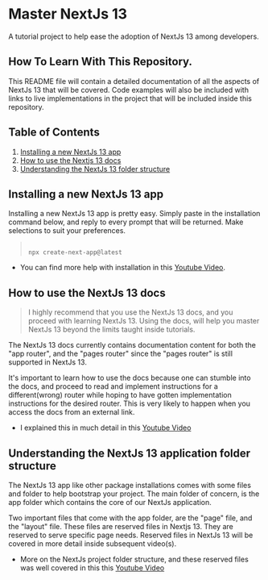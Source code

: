 # Master NextJs 13
A tutorial project to help ease the adoption of NextJs 13 among developers.

## How To Learn With This Repository.

This README file will contain a detailed documentation of all the aspects of NextJs 13 that will be covered. Code examples will also be included with links to live implementations in the project that will be included inside this repository.

## Table of Contents

1. [Installing a new NextJs 13 app](#installing-a-new-nextjs-13-app.)
2. [How to use the Nextjs 13 docs](#how-to-use-the-nextjs-13-docs)
2. [Understanding the NextJs 13 folder structure](#understanding-the-nextjs-13-application-folder-structure)
## Installing a new NextJs 13 app

Installing a new NextJs 13 app is pretty easy. Simply paste in the installation command below, and reply to every prompt that will be returned. Make selections to suit your preferences.

> ```
>
>npx create-next-app@latest
>
>```

- You can find more help with installation in this [Youtube Video](https://youtu.be/3aC4bytEa_I).
## How to use the NextJs 13 docs

> I highly recommend that you use the NextJs 13 docs, and you proceed with learning NextJs 13. Using the docs, will help you master NextJs 13 beyond the limits taught inside tutorials.

The NextJs 13 docs currently contains documentation content for both the "app router", and the "pages router" since the "pages router" is still supported in NextJs 13.

It's important to learn how to use the docs because one can stumble into the docs, and proceed to read and implement instructions for a different(wrong) router while hoping to have gotten implementation instructions for the desired router. This is very likely to happen when you access the docs from an external link.

- I explained this in much detail in this [Youtube Video](https://youtu.be/GvULBGU2iEg)

## Understanding the NextJs 13 application folder structure

The NextJs 13 app like other package installations comes with some files and folder to help bootstrap your project. The main folder of concern, is the app folder which contains the core of our NextJs application.

Two important files that come with the app folder, are the "page" file, and the "layout" file. These files are reserved files in Nextjs 13. They are reserved to serve specific page needs. Reserved files in NextJs 13 will be covered in more detail inside subsequent video(s).

- More on the NextJs project folder structure, and these reserved files was well covered in this this [Youtube Video](https://youtu.be/GvULBGU2iEg)




